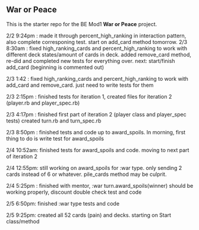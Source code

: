 ## War or Peace

This is the starter repo for the BE Mod1 **War or Peace** project.


2/2 9:24pm : made it through percent_high_ranking in interaction pattern, also complete corresponing test. start on add_card method tomorrow.
2/3 8:30am : fixed high_ranking_cards and percent_high_ranking to work with different deck states/amount of cards in deck. added remove_card method, re-did and completed new tests for everything over.  next: start/finish add_card (beginning is commented out)

2/3 1:42 : fixed high_ranking_cards and percent_high_ranking to work with add_card and remove_card. just need to write tests for them

2/3 2:15pm : finished tests for iteration 1, created files for iteration 2 (player.rb and player_spec.rb)

2/3 4:17pm : finished first part of iteration 2 (player class and player_spec tests) created turn.rb and turn_spec.rb


2/3 8:50pm : finished tests and code up to award_spoils. In morning, first thing to do is write test for award_spoils

2/4 10:52am: finished tests for award_spoils and code. moving to next part of iteration 2

2/4 12:55pm: still working on award_spoils for :war type. only sending 2 cards instead of 6 or whatever. pile_cards method may be culprit.



2/4 5:25pm : finished with mentor, :war turn.award_spoils(winner) should be working properly, discount double check test and code

2/5 6:50pm: finished :war type tests and code

2/5 9:25pm: created all 52 cards (pain) and decks. starting on Start class/method
